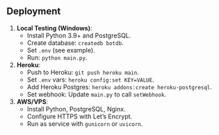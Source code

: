 ## Deployment
1. **Local Testing (Windows)**:
   - Install Python 3.9+ and PostgreSQL.
   - Create database: `createdb botdb`.
   - Set `.env` (see example).
   - Run: `python main.py`.
2. **Heroku**:
   - Push to Heroku: `git push heroku main`.
   - Set `.env` vars: `heroku config:set KEY=VALUE`.
   - Add Heroku Postgres: `heroku addons:create heroku-postgresql`.
   - Set webhook: Update `main.py` to call `setWebhook`.
3. **AWS/VPS**:
   - Install Python, PostgreSQL, Nginx.
   - Configure HTTPS with Let’s Encrypt.
   - Run as service with `gunicorn` or `uvicorn`.
